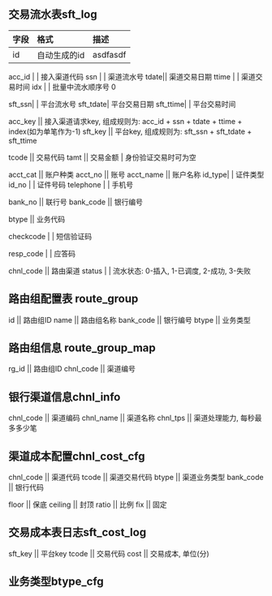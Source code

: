 ## 交易流水表sft_log

字段 | 格式 | 描述 |  
:---| :----| :--------
id  | 自动生成的id | asdfasdf

acc_id | | 接入渠道代码
ssn | | 渠道流水号
tdate|| 渠道交易日期
ttime | | 渠道交易时间
idx | | 批量中流水顺序号     0

sft_ssn| | 平台流水号
sft_tdate| 平台交易日期
sft_ttime| | 平台交易时间

acc_key || 接入渠道请求key, 组成规则为: acc_id + ssn + tdate + ttime + index(如为单笔作为-1)
sft_key || 平台key, 组成规则为: sft_ssn + sft_tdate + sft_ttime

tcode || 交易代码
tamt  || 交易金额       | 身份验证交易时可为空

acct_cat || 账户种类
acct_no || 账号
acct_name || 账户名称
id_type| | 证件类型
id_no |  | 证件号码
telephone | | 手机号

bank_no    || 联行号
bank_code  || 银行编号

btype      || 业务代码


checkcode | | 短信验证码

resp_code | | 应答码

chnl_code || 路由渠道
status | | 流水状态: 0-插入, 1-已调度, 2-成功, 3-失败

## 路由组配置表 route_group
id          || 路由组ID
name        || 路由组名称
bank_code   || 银行编号
btype       || 业务类型

## 路由组信息 route_group_map
rg_id     || 路由组ID
chnl_code || 渠道编号

## 银行渠道信息chnl_info
chnl_code  || 渠道编码
chnl_name  || 渠道名称
chnl_tps   || 渠道处理能力, 每秒最多多少笔

## 渠道成本配置chnl_cost_cfg
chnl_code   || 渠道代码
tcode       || 渠道交易代码
btype       || 渠道业务类型
bank_code   || 银行代码

floor       || 保底
ceiling    || 封顶
ratio       || 比例
fix         || 固定

## 交易成本表日志sft_cost_log
sft_key    || 平台key
tcode      || 交易代码
cost       || 交易成本, 单位(分)

## 业务类型btype_cfg
